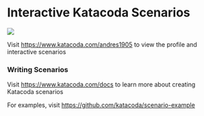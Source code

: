 # Interactive Katacoda Scenarios

[![](http://shields.katacoda.com/katacoda/andres1905/count.svg)](https://www.katacoda.com/andres1905 "Get your profile on Katacoda.com")

Visit https://www.katacoda.com/andres1905 to view the profile and interactive scenarios

### Writing Scenarios
Visit https://www.katacoda.com/docs to learn more about creating Katacoda scenarios

For examples, visit https://github.com/katacoda/scenario-example
